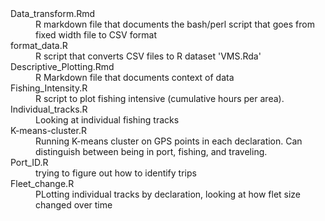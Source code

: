 <dl>
<dt> Data_transform.Rmd </dt>
<dd> R markdown file that documents the bash/perl script that goes from fixed width file to CSV format<dd>
<dt>format_data.R</dt>
<dd>R script that converts CSV files to R dataset 'VMS.Rda'</dd>
<dt>Descriptive_Plotting.Rmd</dt>
<dd>R Markdown file that documents context of data</dd>
<dt>Fishing_Intensity.R</dt>
<dd>R script to plot fishing intensive (cumulative hours per area).</dd>
<dt>Individual_tracks.R</dt>
<dd>Looking at individual fishing tracks</dd>
<dt>K-means-cluster.R</dt>
<dd>Running K-means cluster on GPS points in each declaration. Can distinguish between being in port, fishing, and traveling.</dd>
<dt>Port_ID.R</dt>
<dd>trying to figure out how to identify trips</dd>
<dt>Fleet_change.R</dt>
<dd>PLotting individual tracks by declaration, looking at how flet size changed over time</dd>
</dl>
<dl>
